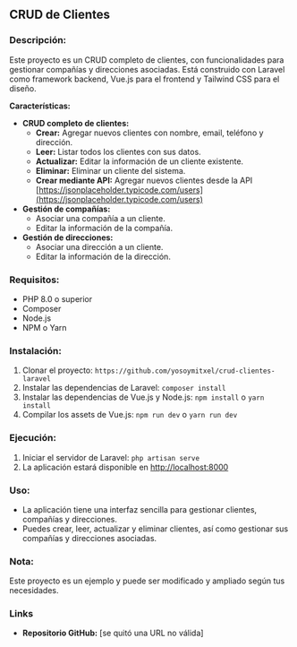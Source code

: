 ## CRUD de Clientes 

### Descripción:

Este proyecto es un CRUD completo de clientes, con funcionalidades para gestionar compañías y direcciones asociadas. Está construido con Laravel como framework backend, Vue.js para el frontend y Tailwind CSS para el diseño.

**Características:**

* **CRUD completo de clientes:**
    * **Crear:** Agregar nuevos clientes con nombre, email, teléfono y dirección.
    * **Leer:** Listar todos los clientes con sus datos.
    * **Actualizar:** Editar la información de un cliente existente.
    * **Eliminar:** Eliminar un cliente del sistema.
    * **Crear mediante API:** Agregar nuevos clientes desde la API [https://jsonplaceholder.typicode.com/users](https://jsonplaceholder.typicode.com/users)
* **Gestión de compañías:**
    * Asociar una compañía a un cliente.
    * Editar la información de la compañía.
* **Gestión de direcciones:**
    * Asociar una dirección a un cliente.
    * Editar la información de la dirección.

### Requisitos:

* PHP 8.0 o superior
* Composer
* Node.js
* NPM o Yarn

### Instalación:

1. Clonar el proyecto: ```https://github.com/yosoymitxel/crud-clientes-laravel```
2. Instalar las dependencias de Laravel: ```composer install```
3. Instalar las dependencias de Vue.js y Node.js: ```npm install``` o ```yarn install```
4. Compilar los assets de Vue.js: ```npm run dev``` o ```yarn run dev```

### Ejecución:

1. Iniciar el servidor de Laravel: ```php artisan serve```
2. La aplicación estará disponible en [http://localhost:8000](http://localhost:8000o)

### Uso:

* La aplicación tiene una interfaz sencilla para gestionar clientes, compañías y direcciones.
* Puedes crear, leer, actualizar y eliminar clientes, así como gestionar sus compañías y direcciones asociadas.

### Nota:

Este proyecto es un ejemplo y puede ser modificado y ampliado según tus necesidades.

### Links

* **Repositorio GitHub:** [se quitó una URL no válida]
